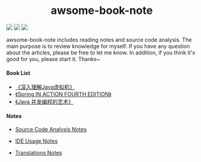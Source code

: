 <h1 align="center">awsome-book-note</h1>

![](https://img.shields.io/github/forks/jeepchenup/awsome-book-note.svg) ![](	https://img.shields.io/github/stars/jeepchenup/awsome-book-note.svg) ![](https://img.shields.io/github/license/jeepchenup/awsome-book-note.svg)

awsome-book-note includes reading notes and source code analysis. The main purpose is to review knowledge for myself. If you have any question about the articles, please be free to let me know. In addition, if you think it's good for you, please start it. Thanks~ 

#### Book List

- [《深入理解Java虚拟机》](/mds/books/jvm.md)
- [《Spring IN ACTION FOURTH EDITION》](/mds/books/springinaction.md)
- [《Java 并发编程的艺术》](/mds/books/concurrency.md)

#### Notes

- [Source Code Analysis Notes](/mds/summary.md)

- [IDE Usage Notes](/mds/ides.md)

- [Translations Notes](/mds/translations.md)